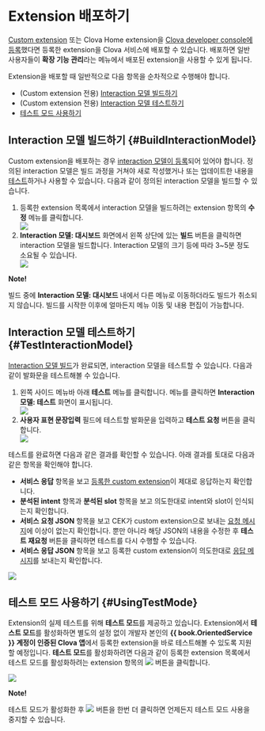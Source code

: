 # Extension 배포하기
[Custom extension](/CEK/Guides/Build_Custom_Extension.md) 또는 Clova Home extension을 [Clova developer console에 등록](/DevConsole/Guides/CEK/Register_Extension.md)했다면 등록한 extension을 Clova 서비스에 배포할 수 있습니다. 배포하면 일반 사용자들이 **확장 기능 관리**라는 메뉴에서 배포된 extension을 사용할 수 있게 됩니다.

Extension을 배포할 때 일반적으로 다음 항목을 순차적으로 수행해야 합니다.

* (Custom extension 전용) [Interaction 모델 빌드하기](#BuildInteractionModel)
* (Custom extension 전용) [Interaction 모델 테스트하기](#TestInteractionModel)
* [테스트 모드 사용하기](#UsingTestMode)

## Interaction 모델 빌드하기 {#BuildInteractionModel}

Custom extension을 배포하는 경우 [interaction 모델이 등록](/DevConsole/Guides/CEK/Register_Interaction_Model.md)되어 있어야 합니다. 정의된 interaction 모델은 빌드 과정을 거쳐야 새로 작성했거나 또는 업데이트한 내용을 [테스트](#TestInteractionModel)하거나 사용할 수 있습니다. 다음과 같이 정의된 interaction 모델을 빌드할 수 있습니다.

<ol>
  <li>등록한 extension 목록에서 interaction 모델을 빌드하려는 extension 항목의 <strong>수정</strong> 메뉴를 클릭합니다.</li>
  <img src="/DevConsole/Resources/Images/DevConsole-Interaction_Model_Menu.png" />
  <li><strong>Interaction 모델: 대시보드</strong> 화면에서 왼쪽 상단에 있는 <strong>빌드</strong> 버튼을 클릭하면 interaction 모델을 빌드합니다. Interaction 모델의 크기 등에 따라 3~5분 정도 소요될 수 있습니다.</li>
  <img src="/DevConsole/Resources/Images/DevConsole-Build_Interaction_Model.png" />
</ol>

<div class="note">
  <p><strong>Note!</strong></p>
  <p>빌드 중에 <strong>Interaction 모델: 대시보드</strong> 내에서 다른 메뉴로 이동하더라도 빌드가 취소되지 않습니다. 빌드를 시작한 이후에 얼마든지 메뉴 이동 및 내용 편집이 가능합니다.</p>
</div>



## Interaction 모델 테스트하기 {#TestInteractionModel}

[Interaction 모델 빌드](#BuildInteractionModel)가 완료되면, interaction 모델을 테스트할 수 있습니다. 다음과 같이 발화문을 테스트해볼 수 있습니다.

<ol>
  <li>왼쪽 사이드 메뉴바 아래 <strong>테스트</strong> 메뉴를 클릭합니다. 메뉴를 클릭하면 <strong>Interaction 모델: 테스트</strong> 화면이 표시됩니다.</li>
  <img src="/DevConsole/Resources/Images/DevConsole-Test_Menu.png" />
  <li><strong>사용자 표현 문장입력</strong> 필드에 테스트할 발화문을 입력하고 <strong>테스트 요청</strong> 버튼을 클릭합니다.</li>
  <img src="/DevConsole/Resources/Images/DevConsole-Test_Utterance_Example.png" />
</ol>

테스트를 완료하면 다음과 같은 결과를 확인할 수 있습니다. 아래 결과를 토대로 다음과 같은 항목을 확인해야 합니다.

* **서비스 응답** 항목을 보고 [등록한 custom extension](/DevConsole/Guides/CEK/Register_Extension.md)이 제대로 응답하는지 확인합니다.
* **분석된 intent** 항목과 **분석된 slot** 항목을 보고 의도한대로 intent와 slot이 인식되는지 확인합니다.
* **서비스 요청 JSON** 항목을 보고 CEK가 custom extension으로 보내는 [요청 메시지](/CEK/References/CEK_API.md#CustomExtRequestMessage)에 이상이 없는지 확인합니다. 뿐만 아니라 해당 JSON의 내용을 수정한 후 **테스트 재요청** 버튼을 클릭하면 테스트를 다시 수행할 수 있습니다.
* **서비스 응답 JSON** 항목을 보고 등록한 custom extension이 의도한대로 [응답 메시지](/CEK/References/CEK_API.md#CustomExtResponseMessage)를 보내는지 확인합니다.

![](/DevConsole/Resources/Images/DevConsole-Test_Result.png)

## 테스트 모드 사용하기 {#UsingTestMode}

Extension의 실제 테스트를 위해 **테스트 모드**를 제공하고 있습니다. Extension에서 **테스트 모드**를 활성화하면 별도의 설정 없이 개발자 본인의 <strong>{{ book.OrientedService }} 계정이 인증된 Clova 앱</strong>에서 등록한 extension을 바로 테스트해볼 수 있도록 지원할 예정입니다. **테스트 모드**를 활성화하려면 다음과 같이 등록한 extension 목록에서 테스트 모드를 활성화하려는 extension 항목의 <img class="inlineImage" src="/DevConsole/Resources/Images/DevConsole-Check_Button.png" /> 버튼을 클릭합니다.

![](/DevConsole/Resources/Images/DevConsole-Enable_Extension_Test_Mode.png)

<div class="note">
  <p><strong>Note!</strong></p>
  <p>테스트 모드가 활성화한 후 <img class="inlineImage" src="/DevConsole/Resources/Images/DevConsole-Check_Button.png" /> 버튼을 한번 더 클릭하면 언제든지 테스트 모드 사용을 중지할 수 있습니다.</p>
</div>
